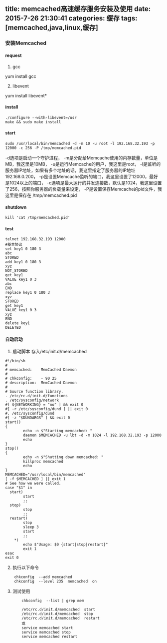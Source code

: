 title: memcached高速缓存服务安装及使用
date: 2015-7-26 21:30:41
categories: 缓存
tags: [memcached,java,linux,缓存]
---

### 安装Memcached

#### request

  1. gcc

yum install gcc

  2. libevent

yum install libevent*

#### install
    
    
    ./configure --with-libevent=/usr
    make && sudo make install
    

#### start
    
    
    sudo /usr/local/bin/memcached -d -m 10 -u root -l 192.168.32.193 -p 12000 -c 256 -P /tmp/memcached.pid
    
-d选项是启动一个守护进程，
-m是分配给Memcache使用的内存数量，单位是MB，我这里是10MB，
-u是运行Memcache的用户，我这里是root，
-l是监听的服务器IP地址，如果有多个地址的话，我这里指定了服务器的IP地址192.168.0.200，
-p是设置Memcache监听的端口，我这里设置了12000，最好是1024以上的端口，
-c选项是最大运行的并发连接数，默认是1024，我这里设置了256，按照你服务器的负载量来设定，
-P是设置保存Memcache的pid文件，我这里是保存在 /tmp/memcached.pid
    

#### shutdown
    
    
    kill 'cat /tmp/memcached.pid'
    

#### test
    
    
    telnet 192.168.32.193 12000
    #基本协议
    set key1 0 180 3
    abc
    STORED
    add key1 0 180 3
    xyz
    NOT_STORED
    get key1
    VALUE key1 0 3
    abc
    END
    replace key1 0 180 3
    xyz
    STORED
    get key1
    VALUE key1 0 3
    xyz
    END
    delete key1
    DELETED
    

#### 自动启动

1. 启动脚本 存入/etc/init.d/memcached
```
#!/bin/sh   
#   
# memcached:    MemCached Daemon   
#   
# chkconfig:    - 90 25  
# description:  MemCached Daemon   
#   
# Source function library.   
. /etc/rc.d/init.d/functions   
. /etc/sysconfig/network   
#[ ${NETWORKING} = "no" ] && exit 0  
#[ -r /etc/sysconfig/dund ] || exit 0  
#. /etc/sysconfig/dund   
#[ -z "$DUNDARGS" ] && exit 0  
start()   
{   
        echo -n $"Starting memcached: "  
        daemon $MEMCACHED -u lbt -d -m 1024 -l 192.168.32.193 -p 12000 
        echo   
}   
stop()   
{   
        echo -n $"Shutting down memcached: "  
        killproc memcached   
        echo   
}   
MEMCACHED="/usr/local/bin/memcached"  
[ -f $MEMCACHED ] || exit 1  
# See how we were called.   
case "$1" in   
  start)   
        start   
        ;;   
  stop)   
        stop   
        ;;   
  restart)   
        stop   
        sleep 3  
        start   
        ;;   
    *)   
        echo $"Usage: $0 {start|stop|restart}"  
        exit 1  
esac   
exit 0 
```

2. 执行以下命令   
```   
    chkconfig  --add memcached 
    chkconfig  --level 235  memcached  on

```


3. 测试使用

    ```     
        chkconfig  --list | grep mem

        /etc/rc.d/init.d/memcached  start  
        /etc/rc.d/init.d/memcached  stop
        /etc/rc.d/init.d/memcached  restart
        或
        service memcached start
        service memcached stop
        service memcached restart
    ``` 
